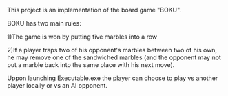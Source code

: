 This project is an implementation of the board game "BOKU".

BOKU has two main rules:

1)The game is won by putting five marbles into a row

2)If a player traps two of his opponent's marbles between two of his own, he may remove one of the sandwiched marbles (and the opponent may not put a marble back into the same place with his next move).

Uppon launching Executable.exe the player can choose to play vs another player locally or vs an AI opponent.
